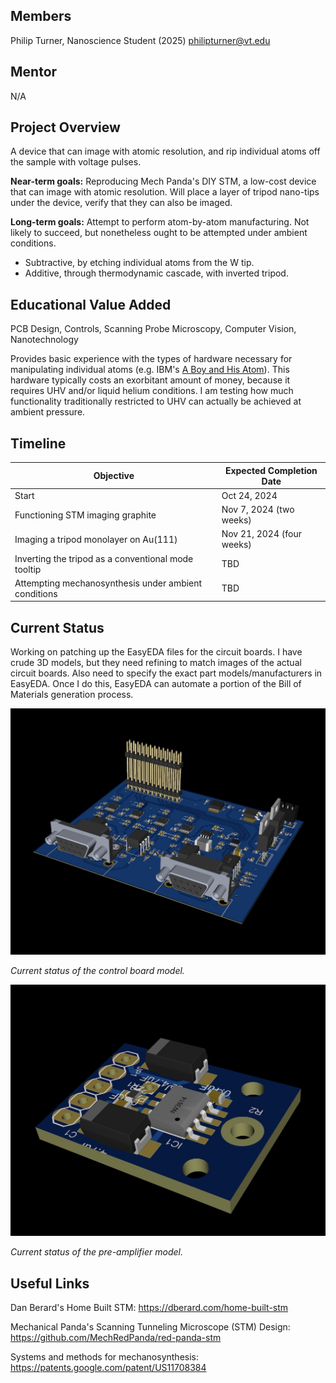 ## Members
Philip Turner, Nanoscience Student (2025)
philipturner@vt.edu

## Mentor
N/A

## Project Overview

A device that can image with atomic resolution, and rip individual atoms off the sample with voltage pulses.

<b>Near-term goals:</b> Reproducing Mech Panda's DIY STM, a low-cost device that can image with atomic resolution. Will place a layer of tripod nano-tips under the device, verify that they can also be imaged.

<b>Long-term goals:</b> Attempt to perform atom-by-atom manufacturing. Not likely to succeed, but nonetheless ought to be attempted under ambient conditions.
- Subtractive, by etching individual atoms from the W tip.
- Additive, through thermodynamic cascade, with inverted tripod.

## Educational Value Added

PCB Design, Controls, Scanning Probe Microscopy, Computer Vision, Nanotechnology

Provides basic experience with the types of hardware necessary for manipulating individual atoms (e.g. IBM's [A Boy and His Atom](https://www.youtube.com/watch?v=oSCX78-8-q0)). This hardware typically costs an exorbitant amount of money, because it requires UHV and/or liquid helium conditions. I am testing how much functionality traditionally restricted to UHV can actually be achieved at ambient pressure.

## Timeline

| Objective                                            | Expected Completion Date |
| ---------------------------------------------------- | ------------------------ |
| Start                                                | Oct 24, 2024             |
| Functioning STM imaging graphite                     | Nov 7, 2024 (two weeks) |
| Imaging a tripod monolayer on Au(111)                | Nov 21, 2024 (four weeks) |
| Inverting the tripod as a conventional mode tooltip  | TBD |
| Attempting mechanosynthesis under ambient conditions | TBD |

## Current Status

Working on patching up the EasyEDA files for the circuit boards. I have crude 3D models, but they need refining to match images of the actual circuit boards. Also need to specify the exact part models/manufacturers in EasyEDA. Once I do this, EasyEDA can automate a portion of the Bill of Materials generation process.

![3D render of the control board](./Documentation/ControlBoard_Latest.jpg)

_Current status of the control board model._

![3D render of the pre-amplifier](./Documentation/PreAmplifier_Latest.jpg)

_Current status of the pre-amplifier model._

## Useful Links

Dan Berard's Home Built STM: https://dberard.com/home-built-stm

Mechanical Panda's Scanning Tunneling Microscope (STM) Design: https://github.com/MechRedPanda/red-panda-stm

Systems and methods for mechanosynthesis: https://patents.google.com/patent/US11708384
